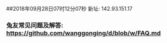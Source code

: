 ##2018年09月28日07时12分07秒 新址: 142.93.151.17
### 兔友常见问题及解答: https://github.com/wanggonging/d/blob/w/FAQ.md
